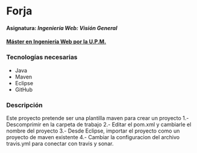 # Forja
#### Asignatura: *Ingeniería Web: Visión General*
#### [Máster en Ingeniería Web por la U.P.M.](http://miw.etsisi.upm.es)

### Tecnologías necesarias
* Java
* Maven
* Eclipse
* GitHub

### Descripción
Este proyecto pretende ser una plantilla maven para crear un proyecto
1.- Descomprimir en la carpeta de trabajo
2.- Editar el pom.xml y cambiarle el nombre del proyecto
3.- Desde Eclipse, importar el proyecto como un proyecto de maven existente
4.- Cambiar la configuracion del archivo travis.yml para conectar con travis y sonar.


